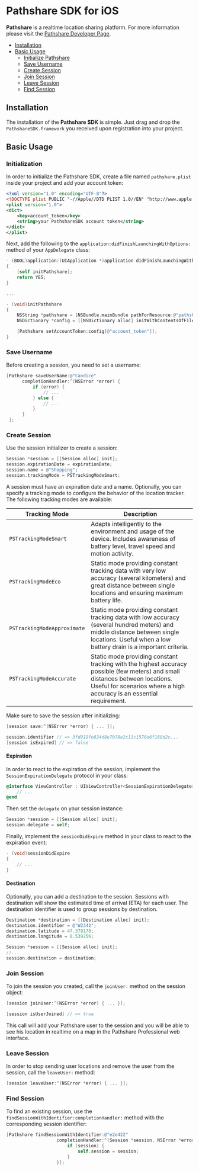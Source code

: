 # Pathshare SDK for iOS

**Pathshare** is a realtime location sharing platform. For more information please visit the [Pathshare Developer Page](https://pathsha.re/developers).

- [Installation](#installation)
- [Basic Usage](#basic-usage)
  - [Initialize Pathshare](#init-pathshare)
  - [Save Username](#save-username)
  - [Create Session](#create-session)
  - [Join Session](#join-session)
  - [Leave Session](#leave-session)
  - [Find Session](#find-session)

## Installation

The installation of the **Pathshare SDK** is simple. Just drag and drop the `PathshareSDK.framework` you received upon registration into your project.

## Basic Usage

### Initialization

In order to initialize the Pathshare SDK, create a file named `pathshare.plist` inside your project and add your account token:

```xml
<?xml version="1.0" encoding="UTF-8"?>
<!DOCTYPE plist PUBLIC "-//Apple//DTD PLIST 1.0//EN" "http://www.apple.com/DTDs/PropertyList-1.0.dtd">
<plist version="1.0">
<dict>
    <key>account_token</key>
    <string>your PathshareSDK account token</string>
</dict>
</plist>

```

Next, add the following to the `application:didFinishLaunchingWithOptions:` method of your `AppDelegate` class:

```Objective-c
- (BOOL)application:(UIApplication *)application didFinishLaunchingWithOptions:(NSDictionary *)launchOptions
{
    [self initPathshare];
    return YES;
}

...

- (void)initPathshare
{
    NSString *pathshare = [NSBundle.mainBundle pathForResource:@"pathshare" ofType:@"plist"];
    NSDictionary *config = [[NSDictionary alloc] initWithContentsOfFile:pathshare];

    [Pathshare setAccountToken:config[@"account_token"]];
}
```

### Save Username

Before creating a session, you need to set a username:

```Objective-c
[Pathshare saveUserName:@"Candice"
      completionHandler:^(NSError *error) {
          if (error) {
              // ...
          } else {
              // ...
          }
      }
 ];
```

### Create Session

Use the session initializer to create a session:

```objective-c
Session *session = [[Session alloc] init];
session.expirationDate = expirationDate;
session.name = @"Shopping";
session.trackingMode = PSTrackingModeSmart;
```

A session must have an expiration date and a name. Optionally, you can specify a tracking mode to configure the behavior of the location tracker. The following tracking modes are available:

Tracking Mode      | Description
-------------------|------------------------------------------------------------
`PSTrackingModeSmart`            | Adapts intelligently to the environment and usage of the device. Includes awareness of battery level, travel speed and motion activity.
`PSTrackingModeEco`              | Static mode providing constant tracking data with very low accuracy (several kilometers) and great distance between single locations and ensuring maximum battery life.
`PSTrackingModeApproximate`      | Static mode providing constant tracking data with low accuracy (several hundred meters) and middle distance between single locations. Useful when a low battery drain is a important criteria.
`PSTrackingModeAccurate`         | Static mode providing constant tracking with the highest accuracy possible (few meters) and small distances between locations. Useful for scenarios where a high accuracy is an essential requirement.

Make sure to save the session after initializing:

```objective-c
[session save:^(NSError *error) { ... }];

session.identifier // => 3fd919fe824d8e7b78e2c11c1570a6f168d2c...
[session isExpired] // => false
```

#### Expiration

In order to react to the expiration of the session, implement the `SessionExpirationDelegate` protocol in your class:

```objective-c
@interface ViewController : UIViewController<SessionExpirationDelegate>
    // ...
@end
```

Then set the `delegate` on your session instance:

```objective-c
Session *session = [[Session alloc] init];
session.delegate = self;
```

Finally, implement the `sessionDidExpire` method in your class to react to the expiration event:

```objective-c
- (void)sessionDidExpire
{
    // ...
}
```

#### Destination

Optionally, you can add a destination to the session. Sessions with destination will show the estimated time of arrival (ETA) for each user. The destination identifier is used to group sessions by destination.

```objective-c
Destination *destination = [[Destination alloc] init];
destination.identifier = @"W2342";
destination.latitude = 47.378178;
destination.longitude = 8.539256;

Session *session = [[Session alloc] init];
//...
session.destination = destination;
```

### Join Session

To join the session you created, call the `joinUser:` method on the session object:

```objective-c
[session joinUser:^(NSError *error) { ... }];

[session isUserJoined] // => true
```

This call will add your Pathshare user to the session and you will be able to see his location in realtime on a map in the Pathshare Professional web interface.

### Leave Session

In order to stop sending user locations and remove the user from the session, call the `leaveUser:` method:

```objective-c
[session leaveUser:^(NSError *error) { ... }];
```

### Find Session

To find an existing session, use the `findSessionWithIdentifier:completionHandler:` method with the corresponding session identifier:

```objective-c
[Pathshare findSessionWithIdentifier:@"e2e422"
                   completionHandler:^(Session *session, NSError *error) {
                       if (session) {
                           self.session = session;
                       }
                   }];
```

